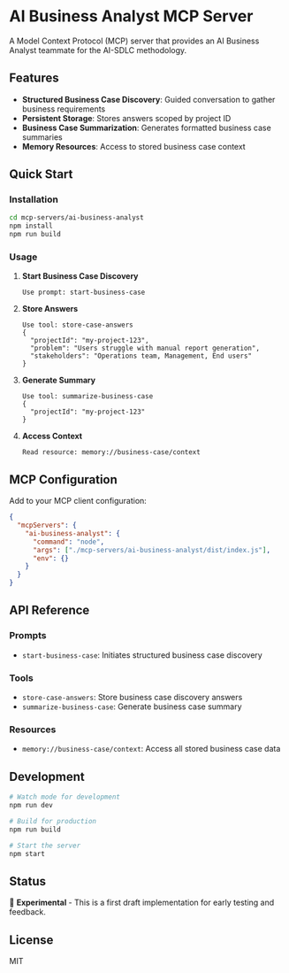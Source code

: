 # AI Business Analyst MCP Server

A Model Context Protocol (MCP) server that provides an AI Business Analyst teammate for the AI-SDLC methodology.

## Features

- **Structured Business Case Discovery**: Guided conversation to gather business requirements
- **Persistent Storage**: Stores answers scoped by project ID
- **Business Case Summarization**: Generates formatted business case summaries
- **Memory Resources**: Access to stored business case context

## Quick Start

### Installation

```bash
cd mcp-servers/ai-business-analyst
npm install
npm run build
```

### Usage

1. **Start Business Case Discovery**
   ```
   Use prompt: start-business-case
   ```

2. **Store Answers**
   ```
   Use tool: store-case-answers
   {
     "projectId": "my-project-123",
     "problem": "Users struggle with manual report generation",
     "stakeholders": "Operations team, Management, End users"
   }
   ```

3. **Generate Summary**
   ```
   Use tool: summarize-business-case
   {
     "projectId": "my-project-123"
   }
   ```

4. **Access Context**
   ```
   Read resource: memory://business-case/context
   ```

## MCP Configuration

Add to your MCP client configuration:

```json
{
  "mcpServers": {
    "ai-business-analyst": {
      "command": "node",
      "args": ["./mcp-servers/ai-business-analyst/dist/index.js"],
      "env": {}
    }
  }
}
```

## API Reference

### Prompts
- `start-business-case`: Initiates structured business case discovery

### Tools
- `store-case-answers`: Store business case discovery answers
- `summarize-business-case`: Generate business case summary

### Resources
- `memory://business-case/context`: Access all stored business case data

## Development

```bash
# Watch mode for development
npm run dev

# Build for production
npm run build

# Start the server
npm start
```

## Status

🔬 **Experimental** - This is a first draft implementation for early testing and feedback.

## License

MIT
